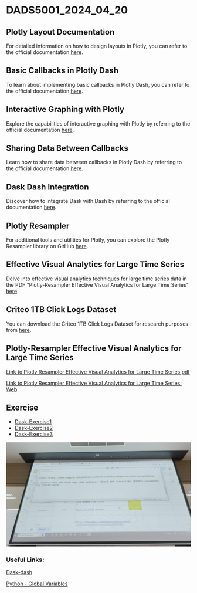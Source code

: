 # DADS5001_2024_04_20

## Plotly Layout Documentation

For detailed information on how to design layouts in Plotly, you can refer to the official documentation [here](https://dash.plotly.com/layout).

## Basic Callbacks in Plotly Dash

To learn about implementing basic callbacks in Plotly Dash, you can refer to the official documentation [here](https://dash.plotly.com/basic-callbacks).

## Interactive Graphing with Plotly

Explore the capabilities of interactive graphing with Plotly by referring to the official documentation [here](https://dash.plotly.com/interactive-graphing).

## Sharing Data Between Callbacks

Learn how to share data between callbacks in Plotly Dash by referring to the official documentation [here](https://dash.plotly.com/sharing-data-between-callbacks).

## Dask Dash Integration

Discover how to integrate Dask with Dash by referring to the official documentation [here](https://dash.plotly.com/dask-dash).

## Plotly Resampler

For additional tools and utilities for Plotly, you can explore the Plotly Resampler library on GitHub [here](https://github.com/predict-idlab/plotly-resampler).

## Effective Visual Analytics for Large Time Series

Delve into effective visual analytics techniques for large time series data in the PDF "Plotly-Resampler Effective Visual Analytics for Large Time Series" [here](https://github.com/NattachaiJairak/DADS5001_AFTER_MIDTERM/blob/main/DADS5001_2024-04-20/Plotly-Resampler%20Effective%20Visual%20Analytics%20for%20Large%20Time%20Series.pdf).

## Criteo 1TB Click Logs Dataset

You can download the Criteo 1TB Click Logs Dataset for research purposes from [here](https://ailab.criteo.com/download-criteo-1tb-click-logs-dataset/).

## Plotly-Resampler Effective Visual Analytics for Large Time Series

[Link to Plotly Resampler Effective Visual Analytics for Large Time Series.pdf](https://github.com/NattachaiJairak/DADS5001_AFTER_MIDTERM/blob/main/DADS5001_2024-04-20/Plotly-Resampler%20Effective%20Visual%20Analytics%20for%20Large%20Time%20Series.pdf)

[Link to Plotly Resampler Effective Visual Analytics for Large Time Series: Web](https://github.com/predict-idlab/plotly-resampler)

## Exercise

- [Dask-Exercise1](https://github.com/NattachaiJairak/DADS5001_AFTER_MIDTERM/blob/main/DADS5001_2024-04-20/1_Python%20app_example_Inclass_dask1.py)
- [Dask-Exercise2](https://github.com/NattachaiJairak/DADS5001_AFTER_MIDTERM/blob/main/DADS5001_2024-04-20/2_Python%20app_example_Inclass_dask2.py)
- [Dask-Exercise3](https://github.com/NattachaiJairak/DADS5001_AFTER_MIDTERM/blob/main/DADS5001_2024-04-20/3_Python%20app_example_Inclass_dask3.py)
  
![image](https://github.com/NattachaiJairak/DADS5001_AFTER_MIDTERM/blob/main/DADS5001_2024-04-20/2024-04-23%2022_06_23-DADS5001_AfterMidterm_Class5_2024-04-20.MOV.png)

### Useful Links:

[Dask-dash](https://dash.plotly.com/dask-dash)

[Python - Global Variables](https://www.w3schools.com/python/python_variables_global.asp)
